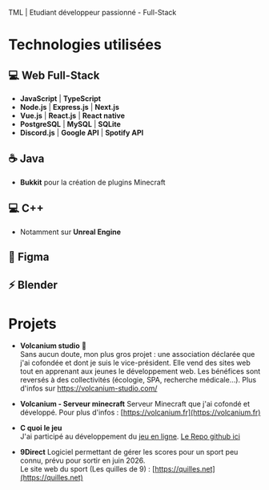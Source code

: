 TML | Etudiant développeur passionné - Full-Stack


# Technologies utilisées

## 💻 Web Full-Stack
- **JavaScript** | **TypeScript** 
- **Node.js** | **Express.js** | **Next.js**  
- **Vue.js** | **React.js** | **React native**
- **PostgreSQL** | **MySQL** | **SQLite**
- **Discord.js** | **Google API** | **Spotify API**

## ☕ Java
- **Bukkit** pour la création de plugins Minecraft  
## 💻 C++
- Notamment sur **Unreal Engine**  
## 🎨 Figma  
## ⚡ Blender

# Projets

- **Volcanium studio** 🌋  
Sans aucun doute, mon plus gros projet : une association déclarée que j'ai cofondée et dont je suis le vice-président. Elle vend des sites web tout en apprenant aux jeunes le développement web. Les bénéfices sont reversés à des collectivités (écologie, SPA, recherche médicale…).
Plus d'infos sur https://volcanium-studio.com/

- **Volcanium - Serveur minecraft** 
  Serveur Minecraft que j'ai cofondé et développé. Pour plus d'infos : [https://volcanium.fr](https://volcanium.fr)

- **C quoi le jeu**   
  J'ai participé au développement du [jeu en ligne](http://cquoilejeu.fr/). [Le Repo github ici](https://github.com/CQuoiLeJeu-Dev/C-Quoi-Le-Jeu)

- **9Direct** 
  Logiciel permettant de gérer les scores pour un sport peu connu, prévu pour sortir en juin 2026.  
  Le site web du sport (Les quilles de 9) : [https://quilles.net](https://quilles.net)

